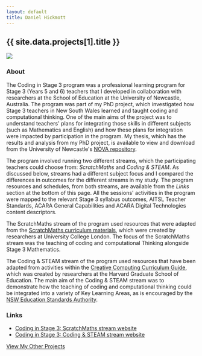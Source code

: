```yaml
---
layout: default
title: Daniel Hickmott
---
```


<div class="project-description">
    <h2>{{ site.data.projects[1].title }}</h2>
    <div class="row">
        <div class="col-md-4 offset-md-4">
            <img class = "img-fluid highlight-img border border-secondary" src = "{{ site.baseurl | append: '/projects/images/' | append: site.data.projects[1].imageFilePath }}">
        </div>
    </div>
    <h3>About</h3>
    <p>
        The Coding in Stage 3 program was a professional learning program for Stage 3 (Years 5 and 6) teachers that I developed in collaboration with researchers at the School of Education at the University of Newcastle, Australia. 
        The program was part of my PhD project, which investigated how Stage 3 teachers in New South Wales learned and taught coding and computational thinking. 
        One of the main aims of the project was to understand teachers' plans for integrating those skills in different subjects (such as Mathematics and English) and how these plans for integration were impacted by participation in the program.
        My thesis, which has the results and analysis from my PhD project, is available to view and download from the University of Newcastle's <a class="text-info" href="https://hdl.handle.net/1959.13/1417667">NOVA repository</a>.
    </p>
    <p>
        The program involved running two different streams, which the participating teachers could choose from: <i>ScratchMaths</i> and <i>Coding &amp; STEAM</i>.
        As discussed below, streams had a different subject focus and I compared the differences in outcomes for the different streams in my study.
        The program resources and schedules, from both streams, are available from the <i>Links</i> section at the bottom of this page.
        All the sessions' activities in the program were mapped to the relevant Stage 3 syllabus outcomes, AITSL Teacher Standards, ACARA General Capabilities and ACARA Digital Technologies content descriptors.
    </p>
    <p>
        The ScratchMaths stream of the program used resources that were adapted from the <a class="text-info" href="http://www.ucl.ac.uk/ioe/research/projects/scratchmaths/curriculum-materials">ScratchMaths curriculum materials</a>, which were created by researchers at University College London.
        The focus of the ScratchMaths stream was the teaching of coding and computational Thinking alongside Stage 3 Mathematics.
    </p>
    <p>
        The Coding &amp; STEAM stream of the program used resources that have been adapted from activities within the <a class="text-info" href="http://scratched.gse.harvard.edu/guide/">Creative Computing Curriculum Guide</a>, which was created by researchers at the Harvard Graduate School of Education.
        The main aim of the Coding & STEAM stream was to demonstrate how the teaching of coding and computational thinking could be integrated into a variety of Key Learning Areas, as is encouraged by the <a href="https://educationstandards.nsw.edu.au/wps/portal/nesa/k-10/learning-areas/technologies/coding-across-the-curriculum" class="text-info">NSW Education Standards Authority</a>. 
    </p>
    <h3>Links</h3>
    <ul>
        <li>
            <a href="https://cs4s.github.io/2018/maths" target="_blank" class="text-info">Coding in Stage 3: ScratchMaths stream website</a>
        </li>
        <li>
            <a href="https://cs4s.github.io/2018/steam" target="_blank" class="text-info">Coding in Stage 3: Coding &amp; STEAM stream website</a>
        </li>
    </ul>
    <a href="{{ site.baseurl | append: '/projects/' }}" class="btn btn-sm btn-info float-right">
        View My Other Projects
        <i class="fa fa-list project-icon"></i>
    </a>
</div>